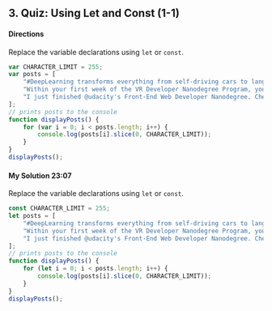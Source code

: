## 3. Quiz: Using Let and Const (1-1)

#### Directions
Replace the variable declarations using `let` or `const`.

```javascript
var CHARACTER_LIMIT = 255;
var posts = [
	"#DeepLearning transforms everything from self-driving cars to language translations. AND it's our new Nanodegree!",
	"Within your first week of the VR Developer Nanodegree Program, you'll make your own virtual reality app",
	"I just finished @udacity's Front-End Web Developer Nanodegree. Check it out!"
];
// prints posts to the console
function displayPosts() {
	for (var i = 0; i < posts.length; i++) {
		console.log(posts[i].slice(0, CHARACTER_LIMIT));
	}
}
displayPosts();
```

#### My Solution 23:07
Replace the variable declarations using `let` or `const`.

```javascript
const CHARACTER_LIMIT = 255;
let posts = [
	"#DeepLearning transforms everything from self-driving cars to language translations. AND it's our new Nanodegree!",
	"Within your first week of the VR Developer Nanodegree Program, you'll make your own virtual reality app",
	"I just finished @udacity's Front-End Web Developer Nanodegree. Check it out!"
];
// prints posts to the console
function displayPosts() {
	for (let i = 0; i < posts.length; i++) {
		console.log(posts[i].slice(0, CHARACTER_LIMIT));
	}
}
displayPosts();
```
